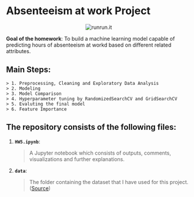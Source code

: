 # Absenteeism at work Project

<p align="center"> 
    <img src="https://blog.runrun.it/wp-content/uploads/2019/01/03.absenteeism-eng-blog.png" alt="runrun.it">
 </p>

**Goal of the homework**: To build a machine learning model capable of predicting hours of absenteeism at workd based on different related attributes.

## Main Steps:
    > 1. Preprocessing, Cleaning and Exploratory Data Analysis
    > 2. Modeling
    > 3. Model Comparison
    > 4. Hyperparameter tuning by RandomizedSearchCV and GridSearchCV
    > 5. Evaluting the final model
    > 6. Feature Importance


## The repository consists of the following files:

1. __`HW5.ipynb`__: 
	> A Jupyter notebook which consists of outputs, comments, visualizations and further explanations.
2. __`data`__:
    > The folder containing the dataset that I have used for this project. ([Source](http://archive.ics.uci.edu/ml/datasets/Absenteeism+at+work))  




 
